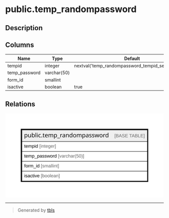 # public.temp_randompassword

## Description

## Columns

| Name | Type | Default | Nullable | Children | Parents | Comment |
| ---- | ---- | ------- | -------- | -------- | ------- | ------- |
| tempid | integer | nextval('temp_randompassword_tempid_seq'::regclass) | false |  |  |  |
| temp_password | varchar(50) |  | false |  |  |  |
| form_id | smallint |  | true |  |  |  |
| isactive | boolean | true | true |  |  |  |

## Relations

![er](public.temp_randompassword.svg)

---

> Generated by [tbls](https://github.com/k1LoW/tbls)
